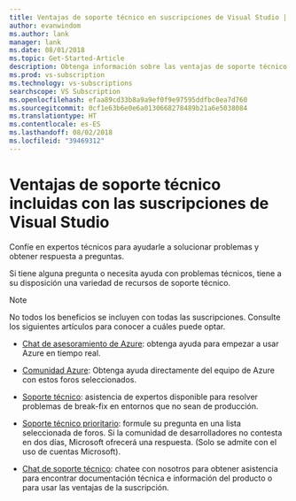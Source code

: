 ```yaml
---
title: Ventajas de soporte técnico en suscripciones de Visual Studio | Microsoft Docs
author: evanwindom
ms.author: lank
manager: lank
ms.date: 08/01/2018
ms.topic: Get-Started-Article
description: Obtenga información sobre las ventajas de soporte técnico que incluyen las suscripciones de Visual Studio.
ms.prod: vs-subscription
ms.technology: vs-subscriptions
searchscope: VS Subscription
ms.openlocfilehash: efaa89cd33b8a9a9ef0f9e97595ddfbc0ea7d760
ms.sourcegitcommit: 0cf1e63b6e0e6a0130668278489b21a6e5038084
ms.translationtype: HT
ms.contentlocale: es-ES
ms.lasthandoff: 08/02/2018
ms.locfileid: "39469312"
---
```

# <a name="technical-support-benefits-included-with-visual-studio-subscriptions"></a>Ventajas de soporte técnico incluidas con las suscripciones de Visual Studio

Confíe en expertos técnicos para ayudarle a solucionar problemas y obtener respuesta a preguntas.

Si tiene alguna pregunta o necesita ayuda con problemas técnicos, tiene a su disposición una variedad de recursos de soporte técnico.

> [!NOTE]
> No todos los beneficios se incluyen con todas las suscripciones.  Consulte los siguientes artículos para conocer a cuáles puede optar.  

- [Chat de asesoramiento de Azure](vs-azure-advisory-chat.md): obtenga ayuda para empezar a usar Azure en tiempo real.

- [Comunidad Azure](vs-azure-community.md): Obtenga ayuda directamente del equipo de Azure con estos foros seleccionados. 

- [Soporte técnico](vs-tech-support.md): asistencia de expertos disponible para resolver problemas de break-fix en entornos que no sean de producción.

- [Soporte técnico prioritario](vs-priority-support.md): formule su pregunta en una lista seleccionada de foros. Si la comunidad de desarrolladores no contesta en dos días, Microsoft ofrecerá una respuesta. (Solo se admite con el uso de cuentas Microsoft).

- [Chat de soporte técnico](vs-concierge-chat.md): chatee con nosotros para obtener asistencia para encontrar documentación técnica e información del producto o para usar las ventajas de la suscripción. 

